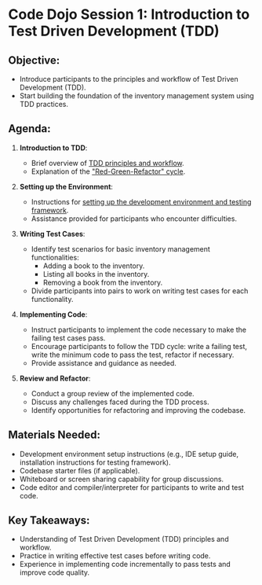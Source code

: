 # Code Dojo Session 1: Introduction to Test Driven Development (TDD)

## Objective:
- Introduce participants to the principles and workflow of Test Driven Development (TDD).
- Start building the foundation of the inventory management system using TDD practices.

## Agenda:
1. **Introduction to TDD**:
   - Brief overview of [TDD principles and workflow](tdd-princepals-and-workflow.md).
   - Explanation of the ["Red-Green-Refactor" cycle](red-green-refactor-cycle.md).
   
2. **Setting up the Environment**:
   - Instructions for [setting up the development environment and testing framework](setting-up-dev-test-environment.md).
   - Assistance provided for participants who encounter difficulties.

3. **Writing Test Cases**:
   - Identify test scenarios for basic inventory management functionalities:
     - Adding a book to the inventory.
     - Listing all books in the inventory.
     - Removing a book from the inventory.
   - Divide participants into pairs to work on writing test cases for each functionality.
   
4. **Implementing Code**:
   - Instruct participants to implement the code necessary to make the failing test cases pass.
   - Encourage participants to follow the TDD cycle: write a failing test, write the minimum code to pass the test, refactor if necessary.
   - Provide assistance and guidance as needed.

5. **Review and Refactor**:
   - Conduct a group review of the implemented code.
   - Discuss any challenges faced during the TDD process.
   - Identify opportunities for refactoring and improving the codebase.
   
## Materials Needed:
- Development environment setup instructions (e.g., IDE setup guide, installation instructions for testing framework).
- Codebase starter files (if applicable).
- Whiteboard or screen sharing capability for group discussions.
- Code editor and compiler/interpreter for participants to write and test code.

## Key Takeaways:
- Understanding of Test Driven Development (TDD) principles and workflow.
- Practice in writing effective test cases before writing code.
- Experience in implementing code incrementally to pass tests and improve code quality.

